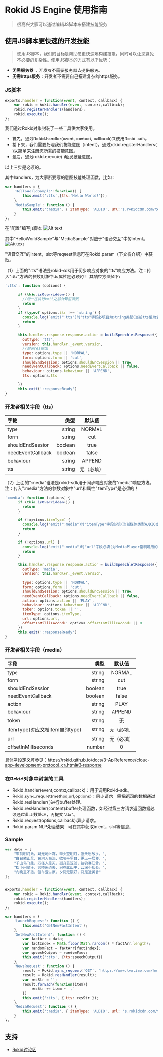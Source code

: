 # Rokid JS Engine 使用指南

> 很高兴大家可以通过编辑JS脚本来搭建技能服务


## 使用JS脚本更快速的开发技能

> 使用JS脚本，我们的目标是帮助您更快速地构建技能，同时可以让您避免不必要的复杂性。使用JS脚本的方式有以下优势：
- **无需服务器** ：开发者不需要服务器去提供服务。
- **无需https服务**：开发者不需要自己搭建复杂的https服务。

### JS脚本

``` javascript
exports.handler = function(event, context, callback) {
    var rokid = Rokid.handler(event, context,callback);
    rokid.registerHandlers(handlers);
    rokid.execute();
};
```

我们通过Rokid对象封装了一些工具供大家使用。

 - 首先，通过Rokid.handler(event, context, callback)来使用Rokid-sdk。
 - 接下来，我们需要处理我们技能意图（intent），通过rokid.registerHandlers( )以简单来注册您所需的技能意图。
 - 最后，通过rokid.execute( )触发技能意图。
 
以上三步是必须的。

其中handlers，为大家所要写的意图技能处理函数，比如：

``` javascript
var handlers = {
	'HelloWorldSample':function() {
		this.emit(':tts',{tts:'Hello World!'});
	},
	'MediaSample': function () {
        this.emit(':media', { itemType: 'AUDIO', url:'s.rokidcdn.com/temp/rokid-ring.mp3' });
    }
};
```

在"配置"编写js脚本
![Alt text](./images/js.png)

其中"HelloWorldSample"与"MediaSample"对应于"语音交互"中的intent。
![Alt text](./images/WX20170526-144250.png)

"语音交互"的intent，slot等request信息可在Rokid.param（下文有介绍）中获取。

（1）上面的":tts"语法是rokid-sdk用于同步响应对象的"tts"响应方法。注：传入":tts"方法的参数对象中tts属性是必须的！
其响应方法如下:

``` javascript
':tts': function (options) {

      if (this.isOverridden()) {
        //统一在执行emit之前计算监听数
        return
      }
      if (typeof options.tts !== 'string') {
        console.log(`emit(":tts")时"tts"字段必填且为string类型(当前tts值为${options.tts})`);
        return
      }

      this.handler.response.response.action = buildSpeechletResponse({
        outType: 'tts',
        version: this.handler._event.version,
        //封装res输出
        type: options.type || 'NORMAL',
        form: options.form || 'cut',
        shouldEndSession: options.shouldEndSession || true,
        needEventCallback: options.needEventCallback || false,
        behaviour: options.behaviour || 'APPEND',
        tts: options.tts

      })
      this.emit(':responseReady')
}
```

### 开发者相关字段（tts）
| 字段       |   类型 | 默认值 |
| :-------- |--------:| :--: |
| type | string |  NORMAL  |
| form | string |  cut  |
| shouldEndSession | boolean | true |
| needEventCallback | boolean | false |
| behaviour | string | APPEND |
| tts | string | 无（必填）|

（2）上面的":media"语法是rokid-sdk用于同步响应对象的"media"响应方法。注：传入":media"方法的参数对象中"url"和属性"itemType"是必须的！

``` javascript
':media': function (options) {
      if (this.isOverridden()) {
        return
      }

      if (!options.itemType) {
        console.log('emit(":media")时"itemType"字段必填(当前媒体类型AUDIO或VIDEO)');
        return
      }

      if (!options.url) {
        console.log('emit(":media")时"url"字段必填(为MediaPlayer指明可用的流媒体播放链接)');
        return
      }

      this.handler.response.response.action = buildSpeechletResponse({
        outType: 'media',
        version: this.handler._event.version,

        type: options.type || 'NORMAL',
        form: options.form || 'cut',
        shouldEndSession: options.shouldEndSession || true,
        needEventCallback: options.needEventCallback || false,
        action: options.action || 'PLAY',
        behaviour: options.behaviour || 'APPEND',
        token: options.token || '',
        itemType: options.itemType,
        url: options.url,
        offsetInMilliseconds: options.offsetInMilliseconds || 0
      })
      this.emit(':responseReady')
}
```

### 开发者相关字段（media）
| 字段       |   类型 | 默认值 |
| :-------- |--------:| :--: |
| type | string |  NORMAL  |
| form | string |  cut  |
| shouldEndSession | boolean | true |
| needEventCallback | boolean | false |
| action | string | PLAY |
| behaviour | string | APPEND |
| token | string | 无 |
| itemType(对应文档item里的type) | string | 无（必填）|
| url | string | 无（必填）|
| offsetInMilliseconds | number | 0 |

具体字段定义可参见：<https://rokid.github.io/docs/3-ApiReference/cloud-app-development-protocol_cn.html#3-response>

### 在Rokid对象中封装的工具

- Rokid.handler(event,contxt,callback)：用于调用Rokid-sdk。
- Rokid.sync_requret(method,url,options)：同步请求，需把返回的数据通过Rokid.resHandler( )进行buffer处理。
- Rokid.resHandler(content):buffer处理函数，如经过第三方请求返回数据必须通过此函数处理，再提交":tts"。
- Rokid.request(options,callback):异步请求。
- Rokid.param:NLP处理结果，可在其中获取intent，slot等信息。

### Sample

```javascript
var data = [
    "床前明月光，疑是地上霜，举头望明月，低头思故乡。",
    "白日依山尽，黄河入海流，欲穷千里目，更上一层楼。",
    "千山鸟飞绝，万径人踪灭，孤舟蓑笠翁，独钓寒江雪。",
    "松下问童子，言师采药去，只在此山中，云深不知处。",
    "向晚意不适，驱车登古原，夕阳无限好，只是近黄昏"
];


exports.handler = function(event, context, callback) {
    var rokid = Rokid.handler(event, context,callback);
    rokid.registerHandlers(handlers);
    rokid.execute();
};

var handlers = {
    'LaunchRequest': function () {
        this.emit('GetNewFactIntent');
    },
    'GetNewFactIntent': function () {
        var factArr = data;
        var factIndex = Math.floor(Math.random() * factArr.length);
        var randomFact = factArr[factIndex];
        var speechOutput = randomFact;
        this.emit(':tts', {tts:speechOutput})
    },
    'NewsRequest': function () {
        result = Rokid.sync_request('GET', 'https://www.toutiao.com/hot_words/');
        result = Rokid.resHandler(result); 
        var resStr = '';
        result.forEach(function(item){
            resStr += item + ','
        })
        this.emit(':tts', { tts: resStr });
    },
    'MediaRequest': function () {
        this.emit(':media', { itemType: 'AUDIO', url: 's.rokidcdn.com/temp/rokid-ring.mp3' });
    }
};
```

## 支持

* [Rokid讨论区](https://developer-forum.rokid.com/)

